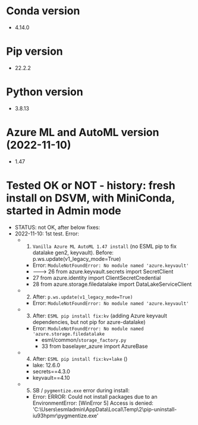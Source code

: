 # Conda version
- 4.14.0
# Pip version
- 22.2.2
# Python version
- 3.8.13
# Azure ML and AutoML version (2022-11-10)
- 1.47
# Tested OK or NOT - history: fresh install on DSVM, with MiniConda, started in Admin mode
- STATUS: not OK, after below fixes:
- 2022-11-10: 1st test. Error:
    - 1) `Vanilla Azure ML AutoML 1.47 install` (no ESML pip to fix datalake gen2, keyvault). Before: p.ws.update(v1_legacy_mode=True)
        - Error: `ModuleNotFoundError: No module named 'azure.keyvault'`
        - ---> 26 from azure.keyvault.secrets import SecretClient
        -  27 from azure.identity import ClientSecretCredential
        - 28 from azure.storage.filedatalake import DataLakeServiceClient
    - 2) After: `p.ws.update(v1_legacy_mode=True)`
        - Error: `ModuleNotFoundError: No module named 'azure.keyvault'`
    - 3) After: `ESML pip install fix:kv` (adding Azure keyvault dependencies, but not pip for azure-datalake)
        - Error: `ModuleNotFoundError: No module named 'azure.storage.filedatalake`
            - esml/common/`storage_factory.py`
            - 33 from baselayer_azure import AzureBase
    - 4) After: `ESML pip install fix:kv+lake` ()
        - lake: 12.6.0
        - secrets==4.3.0
        - keyvault==4.10
    - 5) SB / `pygmentize.exe` error during install:
        - Error: ERROR: Could not install packages due to an EnvironmentError: [WinError 5] Access is denied: 'C:\\Users\\esmladmin\\AppData\\Local\\Temp\\2\\pip-uninstall-iu93hpmr\\pygmentize.exe'

 
    
